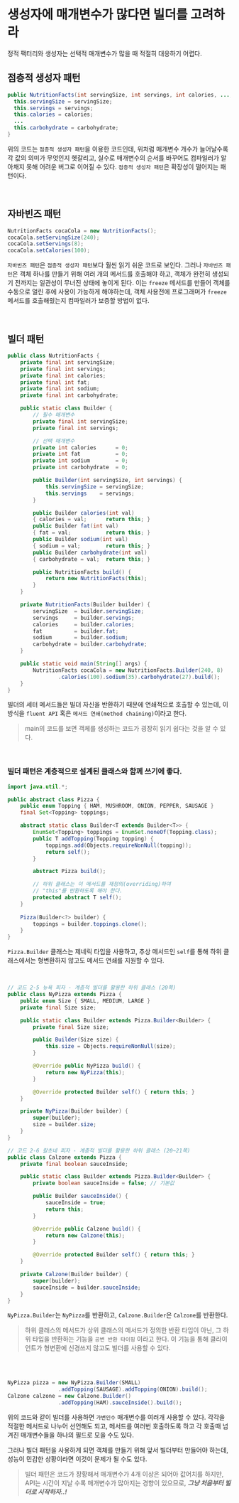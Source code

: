 # 생성자에 매개변수가 많다면 빌더를 고려하라
정적 팩터리와 생성자는 선택적 매개변수가 많을 때 적절히 대응하기 어렵다.
</br>

## 점층적 생성자 패턴
```java
public NutritionFacts(int servingSize, int servings, int calories, ..., int carbohydrate) {
  this.servingSize = servingSize;
  this.servings = servings;
  this.calories = calories;
  ...
  this.carbohydrate = carbohydrate;
}
```
위의 코드는 `점층적 생성자 패턴`을 이용한 코드인데, 위처럼 매개변수 개수가 늘어날수록 각 값의 의미가 무엇인지 헷갈리고, 실수로 매개변수의 순서를 바꾸어도 컴파일러가 알아채지 못해 어려운 버그로 이어질 수 있다.
`점층적 생성자 패턴`은 확장성이 떨어지는 패턴이다.

</br>

## 자바빈즈 패턴
```java
NutritionFacts cocaCola = new NutritionFacts();
cocaCola.setServingSize(240);
cocaCola.setServings(8);
cocaCola.setCalories(100);
```
`자바빈즈 패턴`은 `점층적 생성자 패턴`보다 훨씬 읽기 쉬운 코드로 보인다.
그러나 `자바빈즈 패턴`은 객체 하나를 만들기 위해 여러 개의 메서드를 호출해야 하고, 객체가 완전히 생성되기 전까지는 일관성이 무너진 상태에 놓이게 된다.
이는 `freeze` 메서드를 만들어 객체를 수동으로 얼린 후에 사용이 가능하게 해야하는데, 객체 사용전에 프로그래머가 `freeze` 메서드를 호출해줬는지 컴파일러가 보증할 방법이 없다.

</br>

## 빌더 패턴
```java
public class NutritionFacts {
    private final int servingSize;
    private final int servings;
    private final int calories;
    private final int fat;
    private final int sodium;
    private final int carbohydrate;

    public static class Builder {
        // 필수 매개변수
        private final int servingSize;
        private final int servings;

        // 선택 매개변수
        private int calories      = 0;
        private int fat           = 0;
        private int sodium        = 0;
        private int carbohydrate  = 0;

        public Builder(int servingSize, int servings) {
            this.servingSize = servingSize;
            this.servings    = servings;
        }

        public Builder calories(int val)
        { calories = val;      return this; }
        public Builder fat(int val)
        { fat = val;           return this; }
        public Builder sodium(int val)
        { sodium = val;        return this; }
        public Builder carbohydrate(int val)
        { carbohydrate = val;  return this; }

        public NutritionFacts build() {
            return new NutritionFacts(this);
        }
    }

    private NutritionFacts(Builder builder) {
        servingSize  = builder.servingSize;
        servings     = builder.servings;
        calories     = builder.calories;
        fat          = builder.fat;
        sodium       = builder.sodium;
        carbohydrate = builder.carbohydrate;
    }

    public static void main(String[] args) {
        NutritionFacts cocaCola = new NutritionFacts.Builder(240, 8)
                .calories(100).sodium(35).carbohydrate(27).build();
    }
}
```
빌더의 세터 메서드들은 빌더 자신을 반환하기 때문에 연쇄적으로 호출할 수 있는데, 이 방식을 `fluent API` 혹은 `메서드 연쇄(method chaining)`이라고 한다.
> main의 코드를 보면 객체를 생성하는 코드가 굉장히 읽기 쉽다는 것을 알 수 있다.
</br>

### 빌더 패턴은 계층적으로 설계된 클래스와 함께 쓰기에 좋다. 
```java
import java.util.*;

public abstract class Pizza {
    public enum Topping { HAM, MUSHROOM, ONION, PEPPER, SAUSAGE }
    final Set<Topping> toppings;

    abstract static class Builder<T extends Builder<T>> {
        EnumSet<Topping> toppings = EnumSet.noneOf(Topping.class);
        public T addTopping(Topping topping) {
            toppings.add(Objects.requireNonNull(topping));
            return self();
        }

        abstract Pizza build();

        // 하위 클래스는 이 메서드를 재정의(overriding)하여
        // "this"를 반환하도록 해야 한다.
        protected abstract T self();
    }
    
    Pizza(Builder<?> builder) {
        toppings = builder.toppings.clone();
    }
}
```
`Pizza.Builder` 클래스는 제네릭 타입을 사용하고, 추상 메서드인 `self`를 통해 하위 클래스에서는 형변환하지 않고도 메서드 연쇄를 지원할 수 있다.

</br>

```java
// 코드 2-5 뉴욕 피자 - 계층적 빌더를 활용한 하위 클래스 (20쪽)
public class NyPizza extends Pizza {
    public enum Size { SMALL, MEDIUM, LARGE }
    private final Size size;

    public static class Builder extends Pizza.Builder<Builder> {
        private final Size size;

        public Builder(Size size) {
            this.size = Objects.requireNonNull(size);
        }

        @Override public NyPizza build() {
            return new NyPizza(this);
        }

        @Override protected Builder self() { return this; }
    }

    private NyPizza(Builder builder) {
        super(builder);
        size = builder.size;
    }
}
```

```java
// 코드 2-6 칼초네 피자 - 계층적 빌더를 활용한 하위 클래스 (20~21쪽)
public class Calzone extends Pizza {
    private final boolean sauceInside;

    public static class Builder extends Pizza.Builder<Builder> {
        private boolean sauceInside = false; // 기본값

        public Builder sauceInside() {
            sauceInside = true;
            return this;
        }

        @Override public Calzone build() {
            return new Calzone(this);
        }

        @Override protected Builder self() { return this; }
    }

    private Calzone(Builder builder) {
        super(builder);
        sauceInside = builder.sauceInside;
    }
}
```

`NyPizza.Builder`는 `NyPizza`를 반환하고, `Calzone.Builder`은 `Calzone`를 반환한다.
> 하위 클래스의 메서드가 상위 클래스의 메서드가 정의한 반환 타입이 아닌, 그 하위 타입을 반환하는 기능을 `공변 반환 타이핑` 이라고 한다.
> 이 기능을 통해 클라이언트가 형변환에 신경쓰지 않고도 빌더를 사용할 수 있다.
</br>
</br>

```java
NyPizza pizza = new NyPizza.Builder(SMALL)
                .addTopping(SAUSAGE).addTopping(ONION).build();
Calzone calzone = new Calzone.Builder()
                .addTopping(HAM).sauceInside().build();
```

위의 코드와 같이 빌더를 사용하면 `가변인수` 매개변수를 여러개 사용할 수 있다.
각각을 적절한 메서드로 나누어 선언해도 되고, 메서드를 여러번 호출하도록 하고 각 호출때 넘겨진 매개변수들을 하나의 필드로 모을 수도 있다.
</br>

그러나 빌더 패턴을 사용하게 되면 객체를 만들기 위해 앞서 빌더부터 만들어야 하는데, 성능이 민감한 상황이라면 이것이 문제가 될 수도 있다.
> 빌더 패턴은 코드가 장황해서 매개변수가 4개 이상은 되어아 값어치를 하지만, API는 시간이 지날 수록 매개변수가 많아지는 경향이 있으므로, ___그냥 처음부터 빌더로 시작하자..!___
